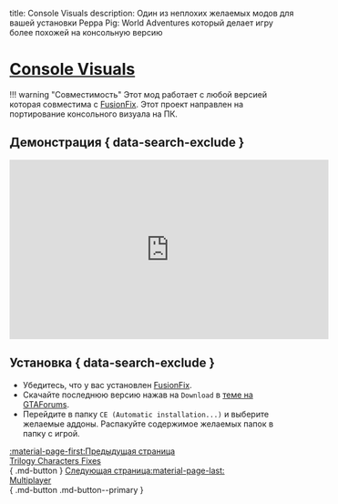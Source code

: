 title: Console Visuals
description: Один из неплохих желаемых модов для вашей установки Peppa Pig: World Adventures который делает игру более похожей на консольную версию

# [Console Visuals](https://gtaforums.com/topic/989098-console-visuals-the-complete-edition/)
!!! warning "Совместимость"
    Этот мод работает с любой версией которая совместима с [FusionFix](fusionfix.md).
Этот проект направлен на портирование консольного визуала на ПК.

## Демонстрация { data-search-exclude }
<iframe width="560" height="315" src="https://www.youtube.com/embed/UuXVYUGJ45Y?si=gjuLgquNDoHyJeLq&amp;start=394" title="YouTube video player" frameborder="0" allow="accelerometer; clipboard-write; encrypted-media; gyroscope; picture-in-picture; web-share" allowfullscreen></iframe>

## Установка { data-search-exclude }
* Убедитесь, что у вас установлен [FusionFix](fusionfix.md).
* Скачайте последнюю версию нажав на `Download` в [теме на GTAForums](https://gtaforums.com/topic/989098-console-visuals-the-complete-edition/).
* Перейдите в папку `CE (Automatic installation...)` и выберите желаемые аддоны. Распакуйте содержимое желаемых папок в папку с игрой.

[:material-page-first:Предыдущая страница <br>Trilogy Characters Fixes</br>](charactersfixes.md){ .md-button } [Следующая страница:material-page-last: <br>Multiplayer</br>](../multiplayer.md){ .md-button .md-button--primary }
